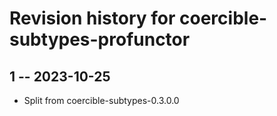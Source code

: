 # Revision history for coercible-subtypes-profunctor

## 1 -- 2023-10-25

* Split from coercible-subtypes-0.3.0.0